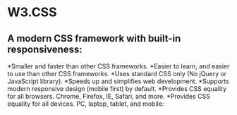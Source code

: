 # W3.CSS
## A modern CSS framework with built-in responsiveness:

  *Smaller and faster than other CSS frameworks.
  *Easier to learn, and easier to use than other CSS frameworks.
  *Uses standard CSS only (No jQuery or JavaScript library).
  *Speeds up and simplifies web development.
  *Supports modern responsive design (mobile first) by default.
  *Provides CSS equality for all browsers. Chrome, Firefox, IE, Safari, and more.
  *Provides CSS equality for all devices. PC, laptop, tablet, and mobile:
